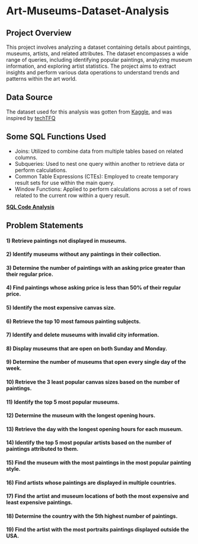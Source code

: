 # Art-Museums-Dataset-Analysis

## Project Overview

This project involves analyzing a dataset containing details about paintings, museums, artists, and related attributes.
The dataset encompasses a wide range of queries, including identifying popular paintings, analyzing museum information, 
and exploring artist statistics. The project aims to extract insights and perform various data operations to understand 
trends and patterns within the art world.
 
## Data Source
The dataset used for this analysis was gotten from [Kaggle](https://www.kaggle.com/datasets/mexwell/famous-paintings), and was
inspired by [techTFQ](https://www.youtube.com/channel/UCnz-ZXXER4jOvuED5trXfEA/videos?view_as=subscriber)

## Some SQL Functions Used
- Joins: Utilized to combine data from multiple tables based on related columns.
- Subqueries: Used to nest one query within another to retrieve data or perform calculations.
- Common Table Expressions (CTEs): Employed to create temporary result sets for use within the main query.
- Window Functions: Applied to perform calculations across a set of rows related to the current row within a query result.

[**SQL Code Analysis**](https://github.com/Codewithimisi/Art-Museum-Dataset-Analysis/blob/main/MySQL%20Code%20Analysis.sql)

## Problem Statements
#### 1) Retrieve paintings not displayed in museums.

#### 2) Identify museums without any paintings in their collection.

#### 3) Determine the number of paintings with an asking price greater than their regular price.

#### 4) Find paintings whose asking price is less than 50% of their regular price.

#### 5) Identify the most expensive canvas size.

#### 6) Retrieve the top 10 most famous painting subjects.

#### 7) Identify and delete museums with invalid city information.

#### 8) Display museums that are open on both Sunday and Monday.

#### 9) Determine the number of museums that open every single day of the week.

#### 10) Retrieve the 3 least popular canvas sizes based on the number of paintings. 

#### 11) Identify the top 5 most popular museums.

#### 12) Determine the museum with the longest opening hours.

#### 13) Retrieve the day with the longest opening hours for each museum.

#### 14) Identify the top 5 most popular artists based on the number of paintings attributed to them.

#### 15) Find the museum with the most paintings in the most popular painting style.

#### 16) Find artists whose paintings are displayed in multiple countries.

#### 17) Find the artist and museum locations of both the most expensive and least expensive paintings.

#### 18) Determine the country with the 5th highest number of paintings.

#### 19) Find the artist with the most portraits paintings displayed outside the USA.

